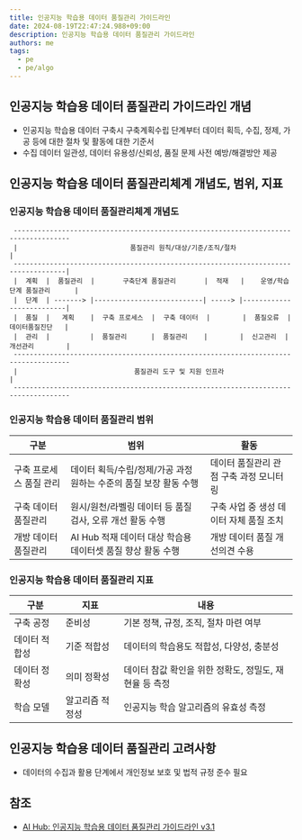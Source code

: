 ```yaml
---
title: 인공지능 학습용 데이터 품질관리 가이드라인
date: 2024-08-19T22:47:24.988+09:00
description: 인공지능 학습용 데이터 품질관리 가이드라인
authors: me
tags:
  - pe
  - pe/algo
---
```


## 인공지능 학습용 데이터 품질관리 가이드라인 개념

- 인공지능 학습용 데이터 구축시 구축계획수립 단계부터 데이터 획득, 수집, 정제, 가공 등에 대한 절차 및 활동에 대한 기준서
- 수집 데이터 일관성, 데이터 유용성/신뢰성, 품질 문제 사전 예방/해결방안 제공

## 인공지능 학습용 데이터 품질관리체계 개념도, 범위, 지표

### 인공지능 학습용 데이터 품질관리체계 개념도

```text
 ------------------------------------------------------------------------------------
 |                            품질관리 원칙/대상/기준/조직/절차                             |
 -----------------------------------------------------------------------------------|
 |  계획  |  품질관리  |       구축단계 품질관리       |  적재   |    운영/학습단계 품질관리      |
 |  단계  | -------> |---------------------------| -----> |--------------------------|
 |  품질  |   계획    |  구축 프로세스  |  구축 데이터  |        |  품질오류  |  데이터품질진단   |
 |  관리  |          |  품질관리      |  품질관리    |        |  신고관리  |  개선관리        |
 ------------------------------------------------------------------------------------
 |                             품질관리 도구 및 지원 인프라                                |
 ------------------------------------------------------------------------------------
```

### 인공지능 학습용 데이터 품질관리 범위

| 구분 | 범위 | 활동 |
| --- | --- | --- |
| 구축 프로세스 품질 관리 | 데이터 획득/수립/정제/가공 과정 원하는 수준의 품질 보장 활동 수행 | 데이터 품질관리 관점 구축 과정 모니터링 |
| 구축 데이터 품질관리 | 원시/원천/라벨링 데이터 등 품질 검사, 오류 개선 활동 수행 | 구축 사업 중 생성 데이터 자체 품질 조치 |
| 개방 데이터 품질관리 | AI Hub 적재 데이터 대상 학습용 데이터셋 품질 향상 활동 수행 | 개방 데이터 품질 개선의견 수용 |

### 인공지능 학습용 데이터 품질관리 지표

| 구분 | 지표 | 내용 |
| --- | --- | --- |
| 구축 공정 | 준비성 | 기본 정책, 규정, 조직, 절차 마련 여부 |
| 데이터 적합성 | 기준 적합성 | 데이터의 학습용도 적합성, 다양성, 충분성 |
| 데이터 정확성 | 의미 정확성 | 데이터 참값 확인을 위한 정확도, 정밀도, 재현율 등 측정 |
| 학습 모델 | 알고리즘 적정성 | 인공지능 학습 알고리즘의 유효성 측정 |

## 인공지능 학습용 데이터 품질관리 고려사항

- 데이터의 수집과 활용 단계에서 개인정보 보호 및 법적 규정 준수 필요

## 참조

- [AI Hub: 인공지능 학습용 데이터 품질관리 가이드라인 v3.1](https://aihub.or.kr/aihubnews/qlityguidance/view.do?currMenu=135&topMenu=103&nttSn=10269)
